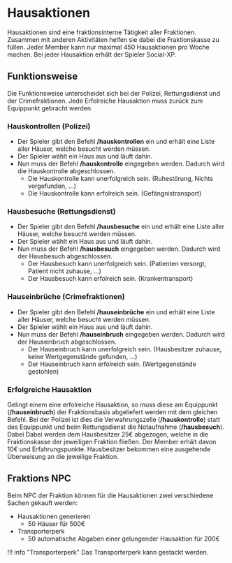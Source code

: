 # Hausaktionen
Hausaktionen sind eine fraktionsinterne Tätigkeit aller Fraktionen. Zusammen mit anderen Aktivitäten helfen sie dabei die Fraktionskasse zu füllen. Jeder Member kann nur maximal 450 Hausaktionen pro Woche machen. Bei jeder Hausaktion erhält der Spieler Social-XP. 

## Funktionsweise
Die Funktionsweise unterscheidet sich bei der Polizei, Rettungsdienst und der Crimefraktionen. Jede Erfolreiche Hausaktion muss zurück zum Equippunkt gebracht werden

### Hauskontrollen (Polizei)
+ Der Spieler gibt den Befehl **/hauskontrollen** ein und erhält eine Liste aller Häuser, welche besucht werden müssen.
+ Der Spieler wählt ein Haus aus und läuft dahin.
+ Nun muss der Befehl **/hauskontrolle** eingegeben werden. Dadurch wird die Hauskontrolle abgeschlossen.
    + Die Hauskontrolle kann unerfolgreich sein. (Ruhestörung, Nichts vorgefunden, ...)
    + Die Hauskontrolle kann erfolreich sein. (Gefängnistransport)

### Hausbesuche (Rettungsdienst)
+ Der Spieler gibt den Befehl **/hausbesuche** ein und erhält eine Liste aller Häuser, welche besucht werden müssen.
+ Der Spieler wählt ein Haus aus und läuft dahin.
+ Nun muss der Befehl **/hausbesuch** eingegeben werden. Dadurch wird der Hausbesuch abgeschlossen.
    + Der Hausbesuch kann unerfolgreich sein. (Patienten versorgt, Patient nicht zuhause, ...)
    + Der Hausbesuch kann erfolreich sein. (Krankentransport)
  
### Hauseinbrüche (Crimefraktionen)
+ Der Spieler gibt den Befehl **/hauseinbrüche** ein und erhält eine Liste aller Häuser, welche besucht werden müssen.
+ Der Spieler wählt ein Haus aus und läuft dahin.
+ Nun muss der Befehl **/hauseinbruch** eingegeben werden. Dadurch wird der Hauseinbruch abgeschlossen.
    + Der Hauseinbruch kann unerfolgreich sein. (Hausbesitzer zuhause, keine Wertgegenstände gefunden, ...)
    + Der Hauseinbruch kann erfolreich sein. (Wertgegenstände gestohlen)

### Erfolgreiche Hausaktion
Gelingt einem eine erfolreiche Hausaktion, so muss diese am Equippunkt (**/hauseinbruch**) der Fraktionsbasis abgeliefert werden mit dem gleichen Befehl. Bei der Polizei ist dies die Verwahrungszelle (**/hauskontrolle**) statt des Equippunkt und beim Rettungsdienst die Notaufnahme (**/hausbesuch**). Dabei 
Dabei werden dem Hausbesitzer 25€ abgezogen, welche in die Fraktionskasse der jeweiligen Fraktion fließen. Der Member erhält davon 10€ und Erfahrungspunkte.
Hausbesitzer bekommen eine ausgehende Überweisung an die jeweilige Fraktion.

## Fraktions NPC
Beim NPC der Fraktion können für die Hausaktionen zwei verschiedene Sachen gekauft werden:
+ Hausaktionen generieren
    + 50 Häuser für 500€
+ Transporterperk
    + 50 automatische Abgaben einer gelungender Hausaktion für 200€

!!! info "Transporterperk"
            Das Transporterperk kann gestackt werden.
